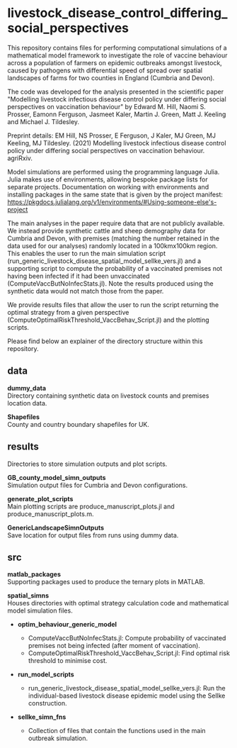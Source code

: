 # livestock_disease_control_differing_social_perspectives

This repository contains files for performing computational simulations of a mathematical model framework to investigate the role of vaccine behaviour across a population of farmers on epidemic outbreaks amongst livestock, caused by pathogens with differential speed of spread over spatial landscapes of farms for two counties in England (Cumbria and Devon).

The code was developed for the analysis presented in the scientific paper "Modelling livestock infectious disease control policy under differing social perspectives on vaccination behaviour" by Edward M. Hill, Naomi S. Prosser, Eamonn Ferguson, Jasmeet Kaler, Martin J. Green, Matt J. Keeling and Michael J. Tildesley.

Preprint details: EM Hill, NS Prosser, E Ferguson, J Kaler, MJ Green, MJ Keeling, MJ Tildesley. (2021) Modelling livestock infectious disease control policy under differing social perspectives on vaccination behaviour. agriRxiv.

Model simulations are performed using the programming language Julia.
Julia makes use of environments, allowing bespoke package lists for separate projects. Documentation on working with environments and installing packages in the same state that is given by the project manifest: https://pkgdocs.julialang.org/v1/environments/#Using-someone-else's-project

The main analyses in the paper require data that are not publicly available.  
We instead provide synthetic cattle and sheep demography data for Cumbria and Devon, with premises (matching the number retained in the data used for our analyses) randomly located in a 100kmx100km region. This enables the user to run the main simulation script (run_generic_livestock_disease_spatial_model_sellke_vers.jl) and a supporting script to compute the probability of a vaccinated premises not having been infected if it had been unvaccinated (ComputeVaccButNoInfecStats.jl). Note the results produced using the synthetic data would not match those from the paper.

We provide results files that allow the user to run the script returning the optimal strategy from a given perspective (ComputeOptimalRiskThreshold_VaccBehav_Script.jl) and the plotting scripts.

Please find below an explainer of the directory structure within this repository.

## data

**dummy_data**  
Directory containing synthetic data on livestock counts and premises location data.

**Shapefiles**  
County and country boundary shapefiles for UK.

## results
Directories to store simulation outputs and plot scripts.

**GB_county_model_simn_outputs**  
Simulation output files for Cumbria and Devon configurations.

**generate_plot_scripts**  
Main plotting scripts are produce_manuscript_plots.jl and produce_manuscript_plots.m.

**GenericLandscapeSimnOutputs**  
Save location for output files from runs using dummy data.

## src

**matlab_packages**  
Supporting packages used to produce the ternary plots in MATLAB.

**spatial_simns**  
Houses directories with optimal strategy calculation code and mathematical model simulation files.

- **optim_behaviour_generic_model**
    * ComputeVaccButNoInfecStats.jl: Compute probability of vaccinated premises not being infected (after moment of vaccination).
    * ComputeOptimalRiskThreshold_VaccBehav_Script.jl: Find optimal risk threshold to minimise cost.

- **run_model_scripts**
    * run_generic_livestock_disease_spatial_model_sellke_vers.jl: Run the individual-based livestock disease epidemic model using the Sellke construction.

- **sellke_simn_fns**
    * Collection of files that contain the functions used in the main outbreak simulation.
